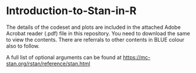 # Introduction-to-Stan-in-R

The details of the codeset and plots are included in the attached Adobe Acrobat reader (.pdf) file in this repository. 
You need to download the same to view the contents. There are referrals to other contents in BLUE colour also to follow.

A full list of optional arguments can be found at https://mc-stan.org/rstan/reference/stan.html
